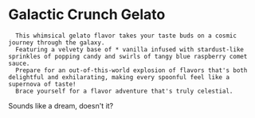 # Galactic Crunch Gelato

      This whimsical gelato flavor takes your taste buds on a cosmic journey through the galaxy. 
      Featuring a velvety base of * vanilla infused with stardust-like sprinkles of popping candy and swirls of tangy blue raspberry comet sauce. 
	  Prepare for an out-of-this-world explosion of flavors that's both delightful and exhilarating, making every spoonful feel like a supernova of taste!
	  Brace yourself for a flavor adventure that's truly celestial.
	  
Sounds like a dream, doesn't it?
